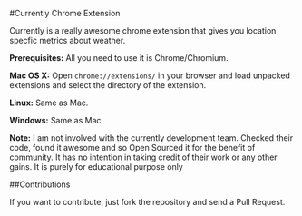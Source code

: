 #Currently Chrome Extension

Currently is a really awesome chrome extension that gives you location specfic metrics about weather.

**Prerequisites:** All you need to use it is Chrome/Chromium. 

**Mac OS X:** Open `chrome://extensions/` in your browser and load unpacked extensions and select the directory of the extension.

**Linux:** Same as Mac.

**Windows:** Same as Mac

**Note:** I am not involved with the currently development team. Checked their code, found it awesome and so Open Sourced it for the benefit of community. It has no intention in taking credit of their work or any other gains. It is purely for educational purpose only


##Contributions

If you want to contribute, just fork the repository and send a Pull Request.